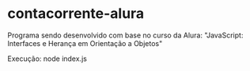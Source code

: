 # contacorrente-alura
Programa sendo desenvolvido com base no curso da Alura: "JavaScript: Interfaces e Herança em Orientação a Objetos"

Execução: node index.js

